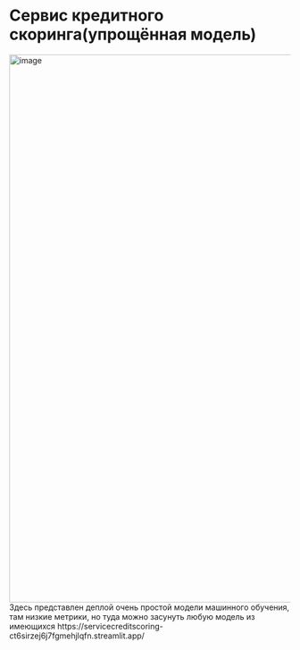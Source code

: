 # Сервис кредитного скоринга(упрощённая модель)

<img width="1853" height="982" alt="image" src="https://github.com/user-attachments/assets/f1d57b0c-17d1-4337-ad70-f9dba15b589a" />
Здесь представлен деплой очень простой модели машинного обучения, там низкие метрики, но туда можно засунуть любую модель из имеющихся
https://servicecreditscoring-ct6sirzej6j7fgmehjlqfn.streamlit.app/
